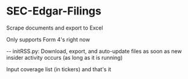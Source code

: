 # SEC-Edgar-Filings
Scrape documents and export to Excel

Only supports Form 4's right now

-- initRSS.py: Download, export, and auto-update files as soon as new insider activity occurs (as long as it is running)

Input coverage list (in tickers) and that's it
